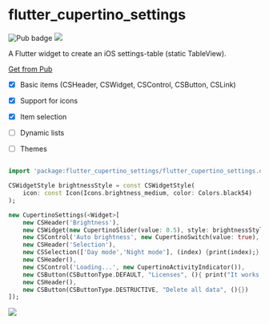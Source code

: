 # flutter_cupertino_settings

![Pub badge](https://img.shields.io/pub/v/flutter_cupertino_settings.svg)  ![](https://img.shields.io/github/license/matthinc/flutter_cupertino_settings.svg)

A Flutter widget to create an iOS settings-table (static TableView).

[Get from Pub](https://pub.dartlang.org/packages/flutter_cupertino_settings#-installing-tab-)

- [x] Basic items (CSHeader, CSWidget, CSControl, CSButton, CSLink)
- [x] Support for icons
- [x] Item selection
- [ ] Dynamic lists
- [ ] Themes



```dart

import 'package:flutter_cupertino_settings/flutter_cupertino_settings.dart';

CSWidgetStyle brightnessStyle = const CSWidgetStyle(
    icon: const Icon(Icons.brightness_medium, color: Colors.black54)
);

new CupertinoSettings(<Widget>[
    new CSHeader('Brightness'),
    new CSWidget(new CupertinoSlider(value: 0.5), style: brightnessStyle),
    new CSControl('Auto brightness', new CupertinoSwitch(value: true), style: brightnessStyle,),
    new CSHeader('Selection'),
    new CSSelection(['Day mode','Night mode'], (index) {print(index);}, currentSelection: 0),
    new CSHeader(),
    new CSControl('Loading...', new CupertinoActivityIndicator()),
    new CSButton(CSButtonType.DEFAULT, "Licenses", (){ print("It works!"); }),
    new CSHeader(),
    new CSButton(CSButtonType.DESTRUCTIVE, "Delete all data", (){})
]);
```

![](https://abload.de/img/screenshot2018-05-02a00u3w.png)
